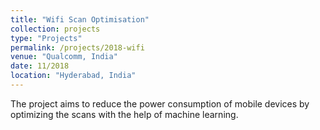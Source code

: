 ```yaml
---
title: "Wifi Scan Optimisation"
collection: projects
type: "Projects"
permalink: /projects/2018-wifi
venue: "Qualcomm, India"
date: 11/2018
location: "Hyderabad, India"
---
```


The project aims to reduce the power consumption of mobile devices by optimizing the scans with the help of machine learning.
